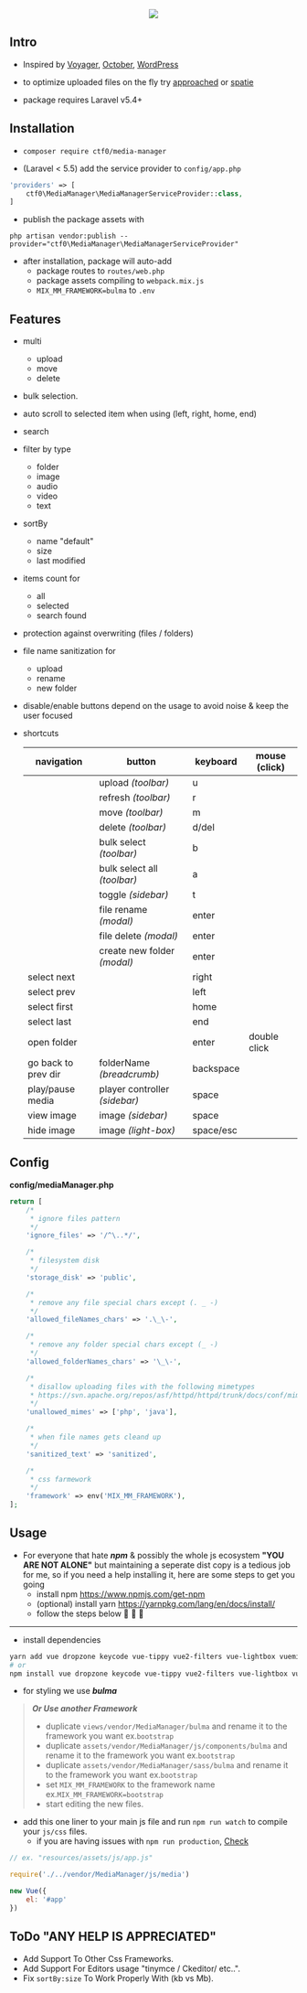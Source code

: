 <p align="center">
    <img src="https://user-images.githubusercontent.com/7388088/30516878-a29c0b4a-9b4b-11e7-9075-a3ae2c2914ff.jpg">
</p>

## Intro

- Inspired by [Voyager](https://github.com/the-control-group/voyager), [October](https://github.com/octobercms/october), [WordPress](https://codex.wordpress.org/Media_Library_Screen)

- to optimize uploaded files on the fly try [approached](https://github.com/approached/laravel-image-optimizer) or [spatie](https://github.com/spatie/laravel-image-optimizer)

- package requires Laravel v5.4+

## Installation

- `composer require ctf0/media-manager`

- (Laravel < 5.5) add the service provider to `config/app.php`

```php
'providers' => [
    ctf0\MediaManager\MediaManagerServiceProvider::class,
]
```

- publish the package assets with

`php artisan vendor:publish --provider="ctf0\MediaManager\MediaManagerServiceProvider"`

- after installation, package will auto-add
    + package routes to `routes/web.php`
    + package assets compiling to `webpack.mix.js`
    + `MIX_MM_FRAMEWORK=bulma` to `.env`

## Features

- multi
    - upload
    - move
    - delete
- bulk selection.
- auto scroll to selected item when using (left, right, home, end)
- search
- filter by type
    + folder
    + image
    + audio
    + video
    + text
- sortBy
    + name "default"
    + size
    + last modified
- items count for
    + all
    + selected
    + search found
- protection against overwriting (files / folders)
- file name sanitization for
    + upload
    + rename
    + new folder
- disable/enable buttons depend on the usage to avoid noise & keep the user focused
- shortcuts

    |      navigation     |             button            |  keyboard | mouse (click) |
    |---------------------|-------------------------------|-----------|---------------|
    |                     | upload *(toolbar)*            | u         |               |
    |                     | refresh *(toolbar)*           | r         |               |
    |                     | move *(toolbar)*              | m         |               |
    |                     | delete *(toolbar)*            | d/del     |               |
    |                     | bulk select *(toolbar)*       | b         |               |
    |                     | bulk select all *(toolbar)*   | a         |               |
    |                     | toggle *(sidebar)*            | t         |               |
    |                     | file rename *(modal)*         | enter     |               |
    |                     | file delete *(modal)*         | enter     |               |
    |                     | create new folder *(modal)*   | enter     |               |
    | select next         |                               | right     |               |
    | select prev         |                               | left      |               |
    | select first        |                               | home      |               |
    | select last         |                               | end       |               |
    | open folder         |                               | enter     | double click  |
    | go back to prev dir | folderName *(breadcrumb)*     | backspace |               |
    | play/pause media    | player controller *(sidebar)* | space     |               |
    | view image          | image *(sidebar)*             | space     |               |
    | hide image          | image *(light-box)*           | space/esc |               |

## Config
**config/mediaManager.php**

```php
return [
    /*
     * ignore files pattern
     */
    'ignore_files' => '/^\..*/',

    /*
     * filesystem disk
     */
    'storage_disk' => 'public',

    /*
     * remove any file special chars except (. _ -)
     */
    'allowed_fileNames_chars' => '.\_\-',

    /*
     * remove any folder special chars except (_ -)
     */
    'allowed_folderNames_chars' => '\_\-',

    /*
     * disallow uploading files with the following mimetypes
     * https://svn.apache.org/repos/asf/httpd/httpd/trunk/docs/conf/mime.types
     */
    'unallowed_mimes' => ['php', 'java'],

    /*
     * when file names gets cleand up
     */
    'sanitized_text' => 'sanitized',

    /*
     * css farmework
     */
    'framework' => env('MIX_MM_FRAMEWORK'),
];
```

## Usage

- For everyone that hate ***npm*** & possibly the whole js ecosystem **"YOU ARE NOT ALONE"** but maintaining a seperate dist copy is a tedious job for me, so if you need a help installing it, here are some steps to get you going
    + install npm https://www.npmjs.com/get-npm
    + (optional) install yarn https://yarnpkg.com/lang/en/docs/install/
    + follow the steps below :clap: :muscle: :dancers:

---

- install dependencies

```bash
yarn add vue dropzone keycode vue-tippy vue2-filters vue-lightbox vuemit
# or
npm install vue dropzone keycode vue-tippy vue2-filters vue-lightbox vuemit
```

- for styling we use ***bulma***

> ***Or Use another Framework***
>
> - duplicate `views/vendor/MediaManager/bulma` and rename it to the framework you want ex.`bootstrap`
> - duplicate `assets/vendor/MediaManager/js/components/bulma` and rename it to the framework you want ex.`bootstrap`
> - duplicate `assets/vendor/MediaManager/sass/bulma` and rename it to the framework you want ex.`bootstrap`
> - set `MIX_MM_FRAMEWORK` to the framework name ex.`MIX_MM_FRAMEWORK=bootstrap`
> - start editing the new files.

- add this one liner to your main js file and run `npm run watch` to compile your `js/css` files.
    + if you are having issues with `npm run production`, [Check](https://ctf0.wordpress.com/2017/09/12/laravel-mix-es6/)

```js
// ex. "resources/assets/js/app.js"

require('./../vendor/MediaManager/js/media')

new Vue({
    el: '#app'
})
```

## ToDo "ANY HELP IS APPRECIATED"

* Add Support To Other Css Frameworks.
* Add Support For Editors usage "tinymce / Ckeditor/ etc..".
* Fix `sortBy:size` To Work Properly With (kb vs Mb).
